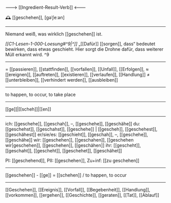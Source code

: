 ---> [[Ingredient-Result-Verb]] <---

🕰️ [[geschehen]], [ɡəˈʃeːən]

---
Niemand weiß, was wirklich [[geschehen]] ist.

*[[C1-Lesen-1-000-Loesung#^9|^]]* „[[Dafür]] [[sorgen]], dass“ bedeutet bewirken, dass etwas geschieht. Hier sorgt die Drohne dafür, dass weiterer Müll erkannt wird. ^9


---
= [[passieren]], [[stattfinden]], [[vorfallen]], [[Unfall]], [[Erfolgen]],
≈ [[ereignen]], [[auftreten]], [[existieren]], [[verlaufen]],  [[Handlung]]
≠ [[unterbleiben]], [[verhindert werden]], [[ausbleiben]]

---
to happen, to occur, to take place

---
[[ge]]|[[scheh]]|[[en]]

---
ich: [[geschehe]], [[geschah]], –, [[geschehe]], [[geschähe]]
du: [[geschehst]], [[geschahst]], [[geschehe]] | [[gescheh]], [[geschehest]], [[geschähest]]
er/sie/es: [[geschieht]], [[geschah]], –, [[geschehe]], [[geschähe]]
wir: [[geschehen]], [[geschahen]], [[geschehen wir|geschehen]], [[geschehen]], [[geschähen]]
ihr: [[gescheht]], [[geschaht]], [[gescheht]], [[geschehet]], [[geschähet]]

PI: [[geschehend]], PII: [[geschehen]], Zu+inf: [[zu geschehen]]

---
[[geschehen]] - [[ge]] = [[schehen]] / to happen, to occur

---
[[Geschehen]], [[Ereignis]], [[Vorfall]], [[Begebenheit]], [[Handlung]], [[vorkommen]], [[ergehen]], [[Geschichte]], [[geraten]], [[Tat]], [[Ablauf]]